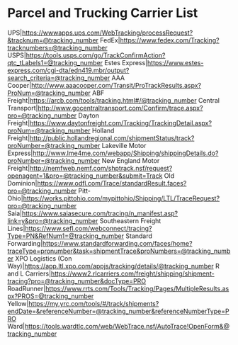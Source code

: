 # Parcel and Trucking Carrier List

  UPS|https://wwwapps.ups.com/WebTracking/processRequest?&tracknum=@tracking_number
  FedEx|https://www.fedex.com/Tracking?tracknumbers=@tracking_number
  USPS|https://tools.usps.com/go/TrackConfirmAction?qtc_tLabels1=@tracking_number
  Estes Express|https://www.estes-express.com/cgi-dta/edn419.mbr/output?search_criteria=@tracking_number
  AAA Cooper|http://www.aaacooper.com/Transit/ProTrackResults.aspx?ProNum=@tracking_number
  ABF Freight|https://arcb.com/tools/tracking.html#/@tracking_number
  Central Transport|http://www.gocentraltransport.com/Confirm/trace.aspx?pro=@tracking_number
  Dayton Freight|https://www.daytonfreight.com/Tracking/TrackingDetail.aspx?proNum=@tracking_number
  Holland Freight|http://public.hollandregional.com/shipmentStatus/track?proNumber=@tracking_number
  Lakeville Motor Express|http://www.lme4me.com/webapp/Shipping/shippingDetails.do?proNumber=@tracking_number
  New England Motor Freight|http://nemfweb.nemf.com/shptrack.nsf/request?openagent=1&pro=@tracking_number&submit=Track
  Old Dominion|https://www.odfl.com/Trace/standardResult.faces?pro=@tracking_number
  Pitt-Ohio|https://works.pittohio.com/mypittohio/Shipping/LTL/TraceRequest?pro=@tracking_number
  Saia|https://www.saiasecure.com/tracing/n_manifest.asp?link=y&pro=@tracking_number
  Southeastern Freight Lines|https://www.sefl.com/webconnect/tracing?Type=PN&RefNum1=@tracking_number
  Standard Forwarding|https://www.standardforwarding.com/faces/home?traceType=pronumber&task=shipmentTrace&proNumbers=@tracking_number
  XPO Logistics (Con Way)|https://app.ltl.xpo.com/appjs/tracking/details/@tracking_number
  R and L Carriers|https://www2.rlcarriers.com/freight/shipping/shipment-tracing?pro=@tracking_number&docType=PRO
  RoadRunner|https://www.rrts.com/Tools/Tracking/Pages/MultipleResults.aspx?PROS=@tracking_number
  Yellow|https://my.yrc.com/tools/#/track/shipments?endDate=&referenceNumber=@tracking_number&referenceNumberType=PRO
  Ward|https://tools.wardtlc.com/web/WebTrace.nsf/AutoTrace!OpenForm&@tracking_number
